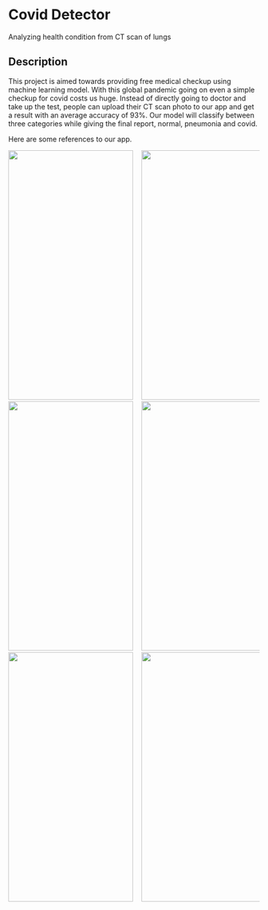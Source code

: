 # Covid Detector

Analyzing health condition from CT scan of lungs

## Description

This project is aimed towards providing free medical checkup using machine learning model. With this global pandemic going on even a simple checkup for covid  costs us huge. Instead of directly going to doctor and take up the test, people can upload their CT scan photo to our app and get a result with an average accuracy of 93%. Our model will classify between three categories while giving the final report, normal, pneumonia and covid. 


Here are some references to our app.

<pre>
<img src="https://user-images.githubusercontent.com/73310711/124322669-7d17eb00-db9d-11eb-8afb-1c401f3ef292.jpg" width="250" height="500">  <img src="https://user-images.githubusercontent.com/73310711/124322794-bb150f00-db9d-11eb-97b9-f71486fb0af0.jpg" width="250" height="500">  <img src="https://user-images.githubusercontent.com/73310711/124322812-c5cfa400-db9d-11eb-9b10-fc62756f30bc.jpg" width="250" height="500">
<img src="https://user-images.githubusercontent.com/73310711/124322818-cb2cee80-db9d-11eb-9976-382b021c77a5.jpg" width="250" height="500">  <img src="https://user-images.githubusercontent.com/73310711/124322872-e4ce3600-db9d-11eb-86db-e97476dd3bdf.jpeg" width="250" height="500">  <img src="https://user-images.githubusercontent.com/73310711/124322931-02030480-db9e-11eb-8975-d6a1d4164de5.jpg" width="250" height="500"> 
<img src="https://user-images.githubusercontent.com/73310711/124322939-062f2200-db9e-11eb-8909-48fc5a0deb8f.jpeg" width="250" height="500">  <img src="https://user-images.githubusercontent.com/73310711/124322953-08917c00-db9e-11eb-91a1-05ce3f039dfa.jpeg" width="250" height="500">
</pre>
